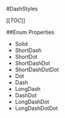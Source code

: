 #DashStyles

[[_TOC_]]

##Enum Properties 

* Solid
* ShortDash
* ShortDot
* ShortDashDot
* ShortDashDotDot
* Dot
* Dash
* LongDash
* DashDot
* LongDashDot
* LongDashDotDot
